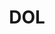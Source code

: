 ---
name: William Wiatrowski*
department: Department of Labor
sub-department: Bureau of Labor Statistics^
title: DOL
---